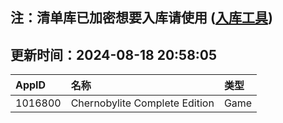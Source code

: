 ## 注：清单库已加密想要入库请使用 ([入库工具](https://github.com/BlankTMing/ManifestAutoUpdate/releases))

## 更新时间：2024-08-18 20:58:05
| AppID | 名称 | 类型  |
| :-------------------- | :----------------------------- | :----------- |
| 1016800 | Chernobylite Complete Edition| Game |
